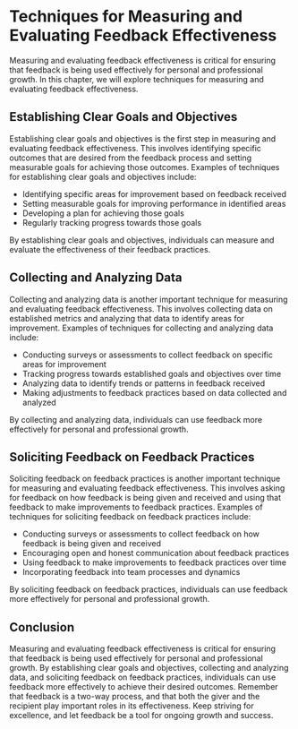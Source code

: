 # Techniques for Measuring and Evaluating Feedback Effectiveness

Measuring and evaluating feedback effectiveness is critical for ensuring that feedback is being used effectively for personal and professional growth. In this chapter, we will explore techniques for measuring and evaluating feedback effectiveness.

Establishing Clear Goals and Objectives
---------------------------------------

Establishing clear goals and objectives is the first step in measuring and evaluating feedback effectiveness. This involves identifying specific outcomes that are desired from the feedback process and setting measurable goals for achieving those outcomes. Examples of techniques for establishing clear goals and objectives include:

* Identifying specific areas for improvement based on feedback received
* Setting measurable goals for improving performance in identified areas
* Developing a plan for achieving those goals
* Regularly tracking progress towards those goals

By establishing clear goals and objectives, individuals can measure and evaluate the effectiveness of their feedback practices.

Collecting and Analyzing Data
-----------------------------

Collecting and analyzing data is another important technique for measuring and evaluating feedback effectiveness. This involves collecting data on established metrics and analyzing that data to identify areas for improvement. Examples of techniques for collecting and analyzing data include:

* Conducting surveys or assessments to collect feedback on specific areas for improvement
* Tracking progress towards established goals and objectives over time
* Analyzing data to identify trends or patterns in feedback received
* Making adjustments to feedback practices based on data collected and analyzed

By collecting and analyzing data, individuals can use feedback more effectively for personal and professional growth.

Soliciting Feedback on Feedback Practices
-----------------------------------------

Soliciting feedback on feedback practices is another important technique for measuring and evaluating feedback effectiveness. This involves asking for feedback on how feedback is being given and received and using that feedback to make improvements to feedback practices. Examples of techniques for soliciting feedback on feedback practices include:

* Conducting surveys or assessments to collect feedback on how feedback is being given and received
* Encouraging open and honest communication about feedback practices
* Using feedback to make improvements to feedback practices over time
* Incorporating feedback into team processes and dynamics

By soliciting feedback on feedback practices, individuals can use feedback more effectively for personal and professional growth.

Conclusion
----------

Measuring and evaluating feedback effectiveness is critical for ensuring that feedback is being used effectively for personal and professional growth. By establishing clear goals and objectives, collecting and analyzing data, and soliciting feedback on feedback practices, individuals can use feedback more effectively to achieve their desired outcomes. Remember that feedback is a two-way process, and that both the giver and the recipient play important roles in its effectiveness. Keep striving for excellence, and let feedback be a tool for ongoing growth and success.
